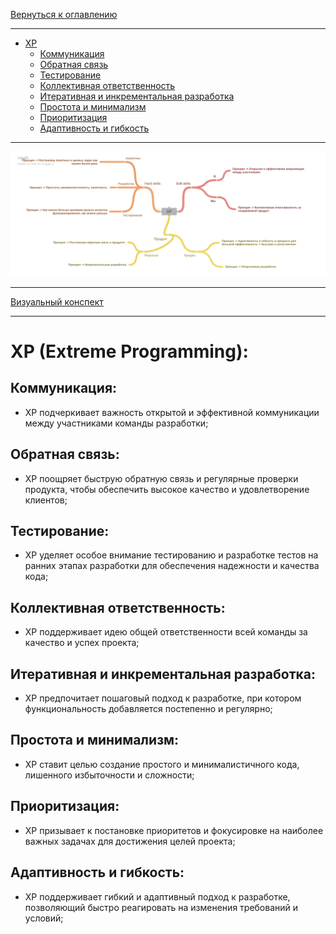 [Вернуться к оглавлению](https://github.com/engine-it-in/different-level-task/blob/main/README.md)
***
* [XP](#xp-extreme-programming)
  * [Коммуникация](#коммуникация-)
  * [Обратная связь](#обратная-связь)
  * [Тестирование](#тестирование-)
  * [Коллективная ответственность](#коллективная-ответственность-)
  * [Итеративная и инкрементальная разработка](#итеративная-и-инкрементальная-разработка-)
  * [Простота и минимализм](#простота-и-минимализм-)
  * [Приоритизация](#приоритизация-)
  * [Адаптивность и гибкость](#адаптивность-и-гибкость-)
***
![Описание картинки](XP.png)
***
[Визуальный конспект](https://coggle.it/diagram/ZtYfAxw8ivTpVO8J/t/xp/dcb49cffd9f71c57ad533b92a56d4c672d4946ed5756d2869e474970924dff18)
***

# XP (Extreme Programming):

## Коммуникация: 
  * XP подчеркивает важность открытой и эффективной коммуникации между участниками команды разработки;

## Обратная связь:
* XP поощряет быструю обратную связь и регулярные проверки продукта, чтобы обеспечить высокое
    качество и удовлетворение клиентов;

## Тестирование: 
* XP уделяет особое внимание тестированию и разработке тестов на ранних этапах разработки для
    обеспечения надежности и качества кода;

## Коллективная ответственность: 
* XP поддерживает идею общей ответственности всей команды за качество и успех проекта;

## Итеративная и инкрементальная разработка: 
* XP предпочитает пошаговый подход к разработке, при котором функциональность
    добавляется постепенно и регулярно;

## Простота и минимализм: 
* XP ставит целью создание простого и минималистичного кода, лишенного избыточности и сложности;

## Приоритизация: 
 * XP призывает к постановке приоритетов и фокусировке на наиболее важных задачах для достижения
    целей проекта;

## Адаптивность и гибкость: 
* XP поддерживает гибкий и адаптивный подход к разработке, позволяющий быстро реагировать на
  изменения требований и условий;